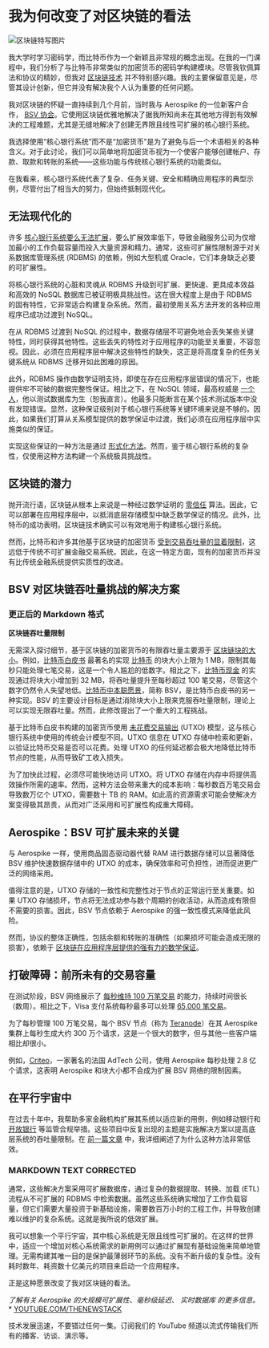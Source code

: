 # 我为何改变了对区块链的看法

![区块链特写图片](https://cdn.thenewstack.io/media/2024/06/d494bd17-blockchain-1024x576.jpg)

我大学时学习密码学，而比特币作为一个新颖且非常规的概念出现。在我的一门课程中，我们分析了与比特币非常类似的加密货币的密码学构建模块。尽管我钦佩算法和协议的精妙，但我对 [区块链技术](https://thenewstack.io/the-use-cases-for-blockchain-real-and-hypothetical/) 并不特别感兴趣。我的主要保留意见是，尽管其设计创新，但它并没有解决我个人认为重要的任何问题。

我对区块链的怀疑一直持续到几个月前，当时我与 Aerospike 的一位新客户合作， [BSV 协会](https://association.bsvblockchain.org/)。它使用区块链优雅地解决了据我所知尚未在其他地方得到有效解决的工程难题，尤其是无缝地解决了创建无界限且线性可扩展的核心银行系统。

我选择使用“核心银行系统”而不是“加密货币”是为了避免与后一个术语相关的各种含义。对于此讨论，我们可以简单地将加密货币视为一个使客户能够创建帐户、存款、取款和转账的系统——这些功能与传统核心银行系统的功能类似。

在我看来，核心银行系统代表了复杂、任务关键、安全和精确应用程序的典型示例，尽管付出了相当大的努力，但始终抵制现代化。

## 无法现代化的

许多 [核心银行系统要么无法扩展](https://thenewstack.io/banks-must-innovate-or-die-could-gitops-be-the-lifeline/)，要么扩展效率低下，导致金融服务公司为仅增加最小的工作负载容量而投入大量资源和精力。通常，这些可扩展性限制源于对关系数据库管理系统 (RDBMS) 的依赖，例如大型机或 Oracle，它们本身缺乏必要的可扩展性。

将核心银行系统的心脏和灵魂从 RDBMS 升级到可扩展、更快速、更具成本效益和高效的 NoSQL 数据库已被证明极具挑战性。这在很大程度上是由于 RDBMS 的固有特性，它非常适合构建复杂系统。然而，最初使用关系方法开发的各种应用程序已成功过渡到 NoSQL。

在从 RDBMS 过渡到 NoSQL 的过程中，数据存储层不可避免地会丢失某些关键特性，同时获得其他特性。这些丢失的特性对于应用程序的功能至关重要，不容忽视。因此，必须在应用程序层中解决这些特性的缺失，这正是将高度复杂的任务关键系统从 RDBMS 迁移开如此困难的原因。

此外，RDBMS 操作由数学证明支持，即使在存在应用程序层错误的情况下，也能提供牢不可破的数据完整性保证。相比之下，在 NoSQL 领域，最高权威是 [一个人](https://aphyr.com/about)，他以测试数据库为生（恕我直言）。他最多只能断言在某个技术测试版本中没有发现错误。显然，这种保证级别对于核心银行系统等关键环境来说是不够的。因此，如果我们打算从关系模型提供的数学保证中过渡，我们必须在应用程序层中实施类似的保证。

实现这些保证的一种方法是通过 [形式化方法](https://en.wikipedia.org/wiki/Formal_methods)。然而，鉴于核心银行系统的复杂性，仅使用这种方法构建一个系统极具挑战性。

## 区块链的潜力

抛开流行语，区块链从根本上来说是一种经过数学证明的 [零信任](https://thenewstack.io/zero-trust-security-and-the-software-development-lifecycle/) 算法。因此，它可以部署在应用程序层中，以抵消底层存储模型中缺乏数学保证的情况。此外，比特币的成功表明，区块链技术确实可以有效地用于构建核心银行系统。

然而，比特币和许多其他基于区块链的加密货币 [受到交易吞吐量的显着限制](https://en.wikipedia.org/wiki/Bitcoin_scalability_problem)，这远低于传统不可扩展金融交易系统。因此，在这一特定方面，现有的加密货币并没有比传统金融系统提供实质性的改进。

## BSV 对区块链吞吐量挑战的解决方案
### 更正后的 Markdown 格式

**区块链吞吐量限制**

无需深入探讨细节，基于区块链的加密货币的有限吞吐量主要源于 [区块链块的大小](https://www.bitstamp.net/learn/crypto-101/what-is-block-size/)。例如，[比特币白皮书](https://bitcoinwhitepaper.co/) 最著名的实现 [比特币](https://en.wikipedia.org/wiki/Bitcoin) 的块大小上限为 1 MB，限制其每秒只能处理七笔交易，这是一个令人尴尬的低数字。相比之下，[比特币现金](https://en.wikipedia.org/wiki/Bitcoin_Cash) 的实现通过将块大小增加到 32 MB，将吞吐量提升至每秒超过 100 笔交易，尽管这个数字仍然令人失望地低。[比特币中本聪愿景](https://wiki.bitcoinsv.io/index.php/Bitcoin_Satoshi_Vision)，简称 BSV，是比特币白皮书的另一种实现。BSV 的主要设计目标是通过消除块大小上限来克服吞吐量限制，理论上可以实现无限吞吐量。然而，此修改提出了一个重大的工程挑战。

基于比特币白皮书构建的加密货币使用 [未花费交易输出](https://en.wikipedia.org/wiki/Unspent_transaction_output) (UTXO) 模型，这与核心银行系统中使用的传统会计模型不同。UTXO 信息在 UTXO 存储中检索和更新，以验证比特币交易是否可以花费。处理 UTXO 的任何延迟都会极大地降低比特币节点的性能，从而导致矿工收入损失。

为了加快此过程，必须尽可能快地访问 UTXO。将 UTXO 存储在内存中将提供高效操作所需的速率。然而，这种方法会带来重大的成本影响：每秒数百万笔交易会导致数万亿个 UTXO，需要数十 TB 的 RAM。如此高的资源需求可能会使解决方案变得极其昂贵，从而对广泛采用和可扩展性构成重大障碍。

## Aerospike：BSV 可扩展未来的关键

与 Aerospike 一样，使用商品固态驱动器代替 RAM 进行数据存储可以显著降低 BSV 维护快速数据存储中的 UTXO 的成本，确保效率和可负担性，进而促进更广泛的网络采用。

值得注意的是，UTXO 存储的一致性和完整性对于节点的正常运行至关重要。如果 UTXO 存储损坏，节点将无法成功参与数个周期的创收活动，从而造成有限但不需要的损害。因此，BSV 节点依赖于 Aerospike 的强一致性模式来降低此风险。

然而，协议的整体正确性，包括余额和转账的准确性（如果损坏可能会造成无限的损害），依赖于 [区块链在应用程序层提供的强有力的数学保证](https://blockchain.ieee.org/images/files/pdf/techbriefs-2022-q3/the-mathematics-behind-blockchain.pdf)。

## 打破障碍：前所未有的交易容量

在测试阶段，BSV 网络展示了 [每秒维持 100 万笔交易](https://teranode.bsvblockchain.org/) 的能力，持续时间很长（数周）。相比之下，Visa 支付系统每秒最多可以处理 [65,000 笔交易](https://www.visa.co.uk/dam/VCOM/download/corporate/media/visanet-technology/aboutvisafactsheet.pdf)。

为了每秒管理 100 万笔交易，每个 BSV 节点（称为 [Teranode](https://www.bsvblockchain.org/teranode)）在其 Aerospike 集群上每秒生成大约 300 万个请求，这是一个很大的数字，但与其他一些客户端相比却很小。

例如，[Criteo](https://aerospike.com/news/press-release/aerospike-future-proofs-criteo-ai-ad-platform/?utm_source=The%20New%20Stack&utm_medium=3pp&utm_campaign=The%20New%20Stack)，一家著名的法国 AdTech 公司，使用 Aerospike 每秒处理 2.8 亿个请求，这表明 Aerospike 和块大小都不会成为扩展 BSV 网络的限制因素。

## 在平行宇宙中

在过去十年中，我帮助多家金融机构扩展其系统以适应新的用例，例如移动银行和 [开放银行](https://thenewstack.io/authentication-specification-enhances-open-banking-experience/) 等监管合规举措。这些项目中反复出现的主题是实施解决方案以提高底层系统的吞吐量限制。在 [前一篇文章](https://thenewstack.io/is-a-database-caching-layer-still-necessary/) 中，我详细阐述了为什么这种方法非常低效。
### MARKDOWN TEXT CORRECTED

通常，这些解决方案采用可扩展数据库，通过复杂的数据提取、转换、加载 (ETL) 流程从不可扩展的 RDBMS 中检索数据。虽然这些系统确实增加了工作负载容量，但它们需要大量投资于新基础设施，需要数百万小时的工程工作，并导致创建难以维护的复杂系统。这就是我所说的低效扩展。

我可以想象一个平行宇宙，其中核心系统是无限且线性可扩展的。在这样的世界中，适应一个增加对核心系统需求的新用例可以通过扩展现有基础设施来简单地管理。无需构建其唯一目的是保护最薄弱环节的系统。没有不断升级的复杂性。没有耗时数年、耗资数十亿美元的项目来启动一个应用程序。

正是这种愿景改变了我对区块链的看法。

*了解有关 Aerospike 的大规模可扩展性、毫秒级延迟、* *实时数据库* *的更多信息。* * [YOUTUBE.COM/THENEWSTACK](https://youtube.com/thenewstack?sub_confirmation=1)

技术发展迅速，不要错过任何一集。订阅我们的 YouTube 频道以流式传输我们所有的播客、访谈、演示等。